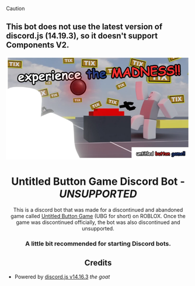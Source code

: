 > [!CAUTION]
>
> ## This bot does not use the latest version of discord.js (14.19.3), so it doesn't support Components V2.

<div align="center">
<img src="banner.png"></img>

# Untitled Button Game Discord Bot - _UNSUPPORTED_

This is a discord bot that was made for a discontinued and abandoned game called [Untitled Button Game]() (UBG for short) on ROBLOX. Once the game was discontinued officially, the bot was also discontinued and unsupported.

### **A little bit recommended for starting Discord bots.**

## Credits

</div>

- Powered by [discord.js v14.16.3](https://discord.js.org/docs/packages/discord.js/14.19.3) _the goat_
